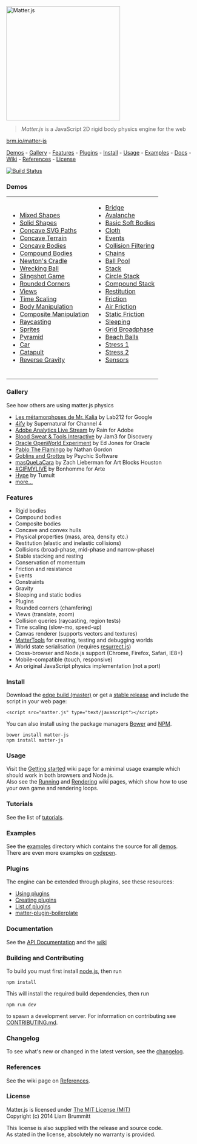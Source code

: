 <img alt="Matter.js" src="http://brm.io/matter-js/img/matter-js.svg" width="300">

> *Matter.js* is a JavaScript 2D rigid body physics engine for the web

[brm.io/matter-js](http://brm.io/matter-js/)

[Demos](#demos) - [Gallery](#gallery) - [Features](#features) - [Plugins](#plugins) - [Install](#install) - [Usage](#usage) - [Examples](#examples) -  [Docs](#documentation) - [Wiki](https://github.com/liabru/matter-js/wiki) - [References](#references) - [License](#license)

[![Build Status](https://travis-ci.org/liabru/matter-js.png?branch=master)](https://travis-ci.org/liabru/matter-js)

### Demos

<table>
  <tr>
    <td>
      <ul>
        <li><a href="http://brm.io/matter-js/demo/#mixed">Mixed Shapes</a></li>
        <li><a href="http://brm.io/matter-js/demo/#mixedSolid">Solid Shapes</a></li>
        <li><a href="http://brm.io/matter-js/demo/#svg">Concave SVG Paths</a></li>
        <li><a href="http://brm.io/matter-js/demo/#terrain">Concave Terrain</a></li>
        <li><a href="http://brm.io/matter-js/demo/#concave">Concave Bodies</a></li>
        <li><a href="http://brm.io/matter-js/demo/#compound">Compound Bodies</a></li>
        <li><a href="http://brm.io/matter-js/demo/#newtonsCradle">Newton's Cradle</a></li>
        <li><a href="http://brm.io/matter-js/demo/#wreckingBall">Wrecking Ball</a></li>
        <li><a href="http://brm.io/matter-js/demo/#slingshot">Slingshot Game</a></li>
        <li><a href="http://brm.io/matter-js/demo/#rounded">Rounded Corners</a></li>
        <li><a href="http://brm.io/matter-js/demo/#views">Views</a></li>
        <li><a href="http://brm.io/matter-js/demo/#timescale">Time Scaling</a></li>
        <li><a href="http://brm.io/matter-js/demo/#manipulation">Body Manipulation</a></li>
        <li><a href="http://brm.io/matter-js/demo/#compositeManipulation">Composite Manipulation</a></li>
        <li><a href="http://brm.io/matter-js/demo/#raycasting">Raycasting</a></li>
        <li><a href="http://brm.io/matter-js/demo/#sprites">Sprites</a></li>
        <li><a href="http://brm.io/matter-js/demo/#pyramid">Pyramid</a></li>
        <li><a href="http://brm.io/matter-js/demo/#car">Car</a></li>
        <li><a href="http://brm.io/matter-js/demo/#catapult">Catapult</a></li>
        <li><a href="http://brm.io/matter-js/demo/#gravity">Reverse Gravity</a></li>
      </ul>
    </td>
    <td>
      <ul>
        <li><a href="http://brm.io/matter-js/demo/#bridge">Bridge</a></li>
        <li><a href="http://brm.io/matter-js/demo/#avalanche">Avalanche</a></li>
        <li><a href="http://brm.io/matter-js/demo/#softBody">Basic Soft Bodies</a></li>
        <li><a href="http://brm.io/matter-js/demo/#cloth">Cloth</a></li>
        <li><a href="http://brm.io/matter-js/demo/#events">Events</a></li>
        <li><a href="http://brm.io/matter-js/demo/#collisionFiltering">Collision Filtering</a></li>
        <li><a href="http://brm.io/matter-js/demo/#chains">Chains</a></li>
        <li><a href="http://brm.io/matter-js/demo/#ballPool">Ball Pool</a></li>
        <li><a href="http://brm.io/matter-js/demo/#stack">Stack</a></li>
        <li><a href="http://brm.io/matter-js/demo/#circleStack">Circle Stack</a></li>
        <li><a href="http://brm.io/matter-js/demo/#compoundStack">Compound Stack</a></li>
        <li><a href="http://brm.io/matter-js/demo/#restitution">Restitution</a></li>
        <li><a href="http://brm.io/matter-js/demo/#friction">Friction</a></li>
        <li><a href="http://brm.io/matter-js/demo/#airFriction">Air Friction</a></li>
        <li><a href="http://brm.io/matter-js/demo/#staticFriction">Static Friction</a></li>
        <li><a href="http://brm.io/matter-js/demo/#sleeping">Sleeping</a></li>
        <li><a href="http://brm.io/matter-js/demo/#broadphase">Grid Broadphase</a></li>
        <li><a href="http://brm.io/matter-js/demo/#beachBalls">Beach Balls</a></li>
        <li><a href="http://brm.io/matter-js/demo/#stress">Stress 1</a></li>
        <li><a href="http://brm.io/matter-js/demo/#stress2">Stress 2</a></li>
        <li><a href="http://brm.io/matter-js/demo/#sensors">Sensors</a></li>
      </ul>
      <br>
    </td>
  </tr>
</table>

### Gallery

See how others are using matter.js physics

- [Les métamorphoses de Mr. Kalia](http://lab212.org/Les-metamorphoses-de-Mr-Kalia) by Lab212 for Google
- [4ify](http://pauliescanlon.io/4ify-channel-4-rebrand-2/) by Supernatural for Channel 4
- [Adobe Analytics Live Stream](http://adobefirehose.mediarain.com/) by Rain for Adobe
- [Blood Sweat & Tools Interactive](http://bloodsweatandtools.discovery.ca/gamebench/) by Jam3 for Discovery
- [Oracle OpenWorld Experiment](http://theappslab.com/2016/10/10/how-i-attended-oracle-openworld-2016/) by Ed Jones for Oracle
- [Pablo The Flamingo](http://pablotheflamingo.com/) by Nathan Gordon
- [Goblins and Grottos](http://store.steampowered.com/app/389190) by Psychic Software
- [masQueLaCara](https://www.instagram.com/p/BCFqCs6JNsq/) by Zach Lieberman for Art Blocks Houston
- [#GIFMYLIVE](http://bonhommeparis.com/en/projects/arte-gifmylive) by Bonhomme for Arte
- [Hype](http://tumult.com/hype/pro/) by Tumult
- [more...](https://github.com/liabru/matter-js/wiki/Gallery)

### Features

- Rigid bodies
- Compound bodies
- Composite bodies
- Concave and convex hulls
- Physical properties (mass, area, density etc.)
- Restitution (elastic and inelastic collisions)
- Collisions (broad-phase, mid-phase and narrow-phase)
- Stable stacking and resting
- Conservation of momentum
- Friction and resistance
- Events
- Constraints
- Gravity
- Sleeping and static bodies
- Plugins
- Rounded corners (chamfering)
- Views (translate, zoom)
- Collision queries (raycasting, region tests)
- Time scaling (slow-mo, speed-up)
- Canvas renderer (supports vectors and textures)
- [MatterTools](https://github.com/liabru/matter-tools) for creating, testing and debugging worlds
- World state serialisation (requires [resurrect.js](https://github.com/skeeto/resurrect-js))
- Cross-browser and Node.js support (Chrome, Firefox, Safari, IE8+)
- Mobile-compatible (touch, responsive)
- An original JavaScript physics implementation (not a port)

### Install

Download the [edge build (master)](https://github.com/liabru/matter-js/blob/master/build/matter.js) or get a [stable release](https://github.com/liabru/matter-js/releases) and include the script in your web page:

    <script src="matter.js" type="text/javascript"></script>

You can also install using the package managers [Bower](http://bower.io/search/?q=matter-js) and [NPM](https://www.npmjs.org/package/matter-js).

    bower install matter-js
    npm install matter-js

### Usage

Visit the [Getting started](https://github.com/liabru/matter-js/wiki/Getting-started) wiki page for a minimal usage example which should work in both browsers and Node.js.  
Also see the [Running](https://github.com/liabru/matter-js/wiki/Running) and [Rendering](https://github.com/liabru/matter-js/wiki/Rendering) wiki pages, which show how to use your own game and rendering loops.

### Tutorials

See the list of [tutorials](https://github.com/liabru/matter-js/wiki/Tutorials).

### Examples

See the [examples](https://github.com/liabru/matter-js/tree/master/examples) directory which contains the source for all [demos](#demos).  
There are even more examples on [codepen](http://codepen.io/collection/Fuagy/).

### Plugins

The engine can be extended through plugins, see these resources:

- [Using plugins](https://github.com/liabru/matter-js/wiki/Using-plugins)
- [Creating plugins](https://github.com/liabru/matter-js/wiki/Creating-plugins)
- [List of plugins](https://github.com/liabru/matter-js/wiki/List-of-plugins)
- [matter-plugin-boilerplate](https://github.com/liabru/matter-plugin-boilerplate)

### Documentation

See the [API Documentation](http://brm.io/matter-js/docs/) and the [wiki](https://github.com/liabru/matter-js/wiki)

### Building and Contributing

To build you must first install [node.js](http://nodejs.org/), then run

	npm install

This will install the required build dependencies, then run

	npm run dev

to spawn a development server. For information on contributing see [CONTRIBUTING.md](https://github.com/liabru/matter-js/blob/master/CONTRIBUTING.md).

### Changelog

To see what's new or changed in the latest version, see the [changelog](https://github.com/liabru/matter-js/blob/master/CHANGELOG.md).

### References

See the wiki page on [References](https://github.com/liabru/matter-js/wiki/References).

### License

Matter.js is licensed under [The MIT License (MIT)](http://opensource.org/licenses/MIT)  
Copyright (c) 2014 Liam Brummitt

This license is also supplied with the release and source code.  
As stated in the license, absolutely no warranty is provided.
